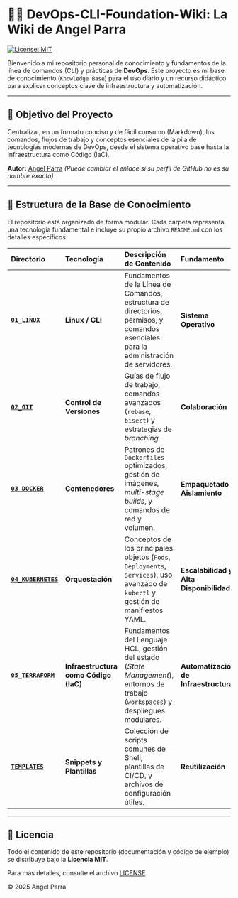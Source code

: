 # 👨‍💻 DevOps-CLI-Foundation-Wiki: La Wiki de Angel Parra

[![License: MIT](https://img.shields.io/badge/License-MIT-yellow.svg)](LICENSE)

Bienvenido a mi repositorio personal de conocimiento y fundamentos de la línea de comandos (CLI) y prácticas de **DevOps**. Este proyecto es mi base de conocimiento (`Knowledge Base`) para el uso diario y un recurso didáctico para explicar conceptos clave de infraestructura y automatización.

---

## 🎯 Objetivo del Proyecto

Centralizar, en un formato conciso y de fácil consumo (Markdown), los comandos, flujos de trabajo y conceptos esenciales de la pila de tecnologías modernas de DevOps, desde el sistema operativo base hasta la Infraestructura como Código (IaC).

**Autor:** [Angel Parra](https://github.com/AngelParra) *(Puede cambiar el enlace si su perfil de GitHub no es su nombre exacto)*

---

## 📂 Estructura de la Base de Conocimiento

El repositorio está organizado de forma modular. Cada carpeta representa una tecnología fundamental e incluye su propio archivo `README.md` con los detalles específicos.

| Directorio | Tecnología | Descripción de Contenido | Fundamento |
| :--- | :--- | :--- | :--- |
| **[`01_LINUX`](01_LINUX/README.md)** | **Linux / CLI** | Fundamentos de la Línea de Comandos, estructura de directorios, permisos, y comandos esenciales para la administración de servidores. | **Sistema Operativo** |
| **[`02_GIT`](02_GIT/README.md)** | **Control de Versiones** | Guías de flujo de trabajo, comandos avanzados (`rebase`, `bisect`) y estrategias de *branching*. | **Colaboración** |
| **[`03_DOCKER`](03_DOCKER/README.md)** | **Contenedores** | Patrones de `Dockerfiles` optimizados, gestión de imágenes, *multi-stage builds*, y comandos de red y volumen. | **Empaquetado y Aislamiento** |
| **[`04_KUBERNETES`](04_KUBERNETES/README.md)** | **Orquestación** | Conceptos de los principales objetos (`Pods`, `Deployments`, `Services`), uso avanzado de `kubectl` y gestión de manifiestos YAML. | **Escalabilidad y Alta Disponibilidad** |
| **[`05_TERRAFORM`](05_TERRAFORM/README.md)** | **Infraestructura como Código (IaC)** | Fundamentos del Lenguaje HCL, gestión del estado (*State Management*), entornos de trabajo (`workspaces`) y despliegues modulares. | **Automatización de Infraestructura** |
| **[`TEMPLATES`](TEMPLATES/)** | **Snippets y Plantillas** | Colección de scripts comunes de Shell, plantillas de CI/CD, y archivos de configuración útiles. | **Reutilización** |

---

## 📜 Licencia

Todo el contenido de este repositorio (documentación y código de ejemplo) se distribuye bajo la **Licencia MIT**.

Para más detalles, consulte el archivo [LICENSE](LICENSE).

&copy; 2025 Angel Parra